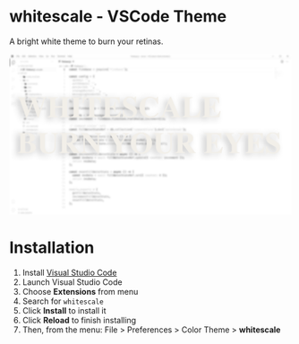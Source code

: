 # whitescale - VSCode Theme
A bright white theme to burn your retinas.


![js](https://github.com/donuts-are-good/whitescale/raw/HEAD/images/js.png)

# Installation

1.  Install [Visual Studio Code](https://code.visualstudio.com/)
2.  Launch Visual Studio Code
3.  Choose **Extensions** from menu
4.  Search for `whitescale`
5.  Click **Install** to install it
6.  Click **Reload** to finish installing
7.  Then, from the menu: File > Preferences > Color Theme > **whitescale**
